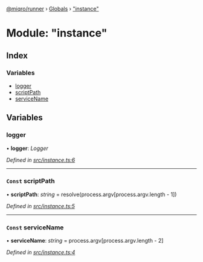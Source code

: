 [@miqro/runner](../README.md) › [Globals](../globals.md) › ["instance"](_instance_.md)

# Module: "instance"

## Index

### Variables

* [logger](_instance_.md#logger)
* [scriptPath](_instance_.md#const-scriptpath)
* [serviceName](_instance_.md#const-servicename)

## Variables

###  logger

• **logger**: *Logger*

*Defined in [src/instance.ts:6](https://github.com/claukers/miqro-runner/blob/a5c7dd4/src/instance.ts#L6)*

___

### `Const` scriptPath

• **scriptPath**: *string* = resolve(process.argv[process.argv.length - 1])

*Defined in [src/instance.ts:5](https://github.com/claukers/miqro-runner/blob/a5c7dd4/src/instance.ts#L5)*

___

### `Const` serviceName

• **serviceName**: *string* = process.argv[process.argv.length - 2]

*Defined in [src/instance.ts:4](https://github.com/claukers/miqro-runner/blob/a5c7dd4/src/instance.ts#L4)*
